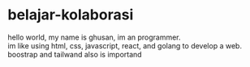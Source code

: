 # belajar-kolaborasi

hello world, my name is ghusan, im an programmer.  
im like using html, css, javascript, react, and golang to develop a web.  
boostrap and tailwand also is importand
